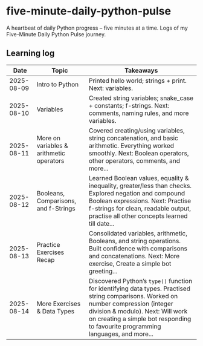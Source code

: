 
# five-minute-daily-python-pulse

A heartbeat of daily Python progress – five minutes at a time. Logs of my Five-Minute Daily Python Pulse journey.

## Learning log

| Date       | Topic             | Takeaways |
|------------|-------------------|-----------|
| 2025-08-09 | Intro to Python    | Printed hello world; strings + print. Next: variables. |
| 2025-08-10 | Variables          | Created string variables; snake_case + constants; f-strings. Next: comments, naming rules, and more variables. |
| 2025-08-11 | More on variables & arithmetic operators          | Covered creating/using variables, string concatenation, and basic arithmetic. Everything worked smoothly. Next: Boolean operators, other operators, comments, and more... |
| 2025-08-12 | Booleans, Comparisons, and f-Strings          | Learned Boolean values, equality & inequality, greater/less than checks. Explored negation and compound Boolean expressions. Next: Practise f-strings for clean, readable output, practise all other concepts learned till date... |
| 2025-08-13 | Practice Exercises Recap          | Consolidated variables, arithmetic, Booleans, and string operations. Built confidence with comparisons and concatenations. Next: More exercise, Create a simple bot greeting... |
| 2025-08-14 | More Exercises & Data Types          | Discovered Python’s `type()` function for identifying data types. Practised string comparisons. Worked on number compression (integer division & modulo). Next: Will work on creating a simple bot responding to favourite programming languages, and more... |
